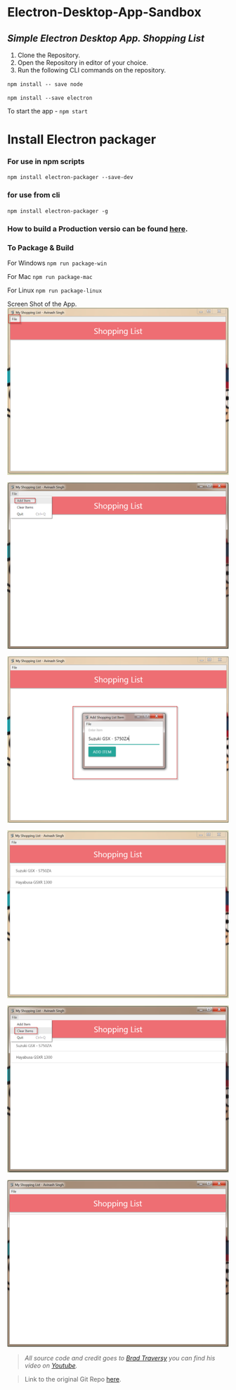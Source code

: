 # Electron-Desktop-App-Sandbox
## *Simple Electron Desktop App. Shopping List*

1. Clone the Repository.
2. Open the Repository in editor of your choice.
3. Run the following CLI commands on the repository.

`npm install -- save node`

`npm install --save electron`


To start the app - 
`npm start`

# Install Electron packager
### For use in npm scripts
`npm install electron-packager --save-dev`

### for use from cli
`npm install electron-packager -g`

### How to build a Production versio can be found [here](https://www.christianengvall.se/electron-packager-tutorial/).

### To Package & Build

For Windows
`npm run package-win`

For Mac
`npm run package-mac`

For Linux
`npm run package-linux`

Screen Shot of the App.
![Main Window](/images/Main-Window.png)

![Menu Items](/images/Add-Item.png)

![Add Item](/images/Add-Item-Window.png)

![Items Added](/images/Items-Added.png)

![Clear Items](/images/Clear-Item.png)

![Remove Items](/images/Items-Removed.png)


>*All source code and credit goes to [Brad Traversy](https://github.com/bradtraversy) you can find his video on [Youtube](https://www.youtube.com/watch?v=kN1Czs0m1SU).*

> Link to the original Git Repo [here](https://github.com/bradtraversy/electronshoppinglist).
